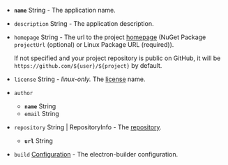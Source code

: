* **<code id="Metadata-name">name</code>** String - The application name.
* <code id="Metadata-description">description</code> String - The application description.
* <code id="Metadata-homepage">homepage</code> String - The url to the project [homepage](https://docs.npmjs.com/files/package.json#homepage) (NuGet Package `projectUrl` (optional) or Linux Package URL (required)).
  
  If not specified and your project repository is public on GitHub, it will be `https://github.com/${user}/${project}` by default.
* <code id="Metadata-license">license</code> String - *linux-only.* The [license](https://docs.npmjs.com/files/package.json#license) name.
* <code id="Metadata-author">author</code><a name="AuthorMetadata"></a>
  * **<code id="AuthorMetadata-name">name</code>** String
  * <code id="AuthorMetadata-email">email</code> String
* <code id="Metadata-repository">repository</code> String | RepositoryInfo<a name="RepositoryInfo"></a> - The [repository](https://docs.npmjs.com/files/package.json#repository).
  * **<code id="RepositoryInfo-url">url</code>** String
* <code id="Metadata-build">build</code> [Configuration](#configuration) - The electron-builder configuration.